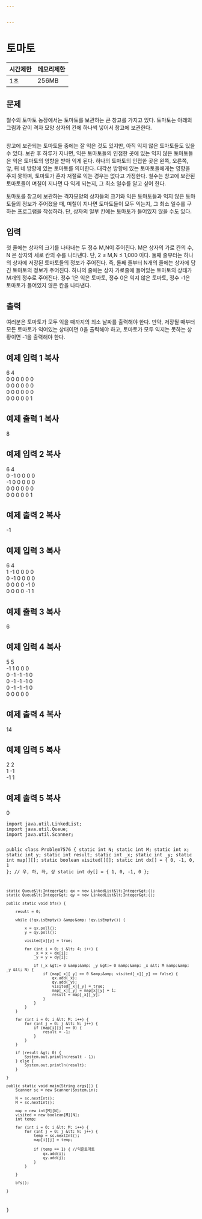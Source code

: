 ```yaml
---


---
```


<h1 id="토마토">토마토</h1>

<table>
<thead>
<tr>
<th>시간제한</th>
<th>메모리제한</th>
</tr>
</thead>
<tbody>
<tr>
<td>1초</td>
<td>256MB</td>
</tr>
</tbody>
</table><h2 id="문제">문제</h2>
<p>철수의 토마토 농장에서는 토마토를 보관하는 큰 창고를 가지고 있다. 토마토는 아래의 그림과 같이 격자 모양 상자의 칸에 하나씩 넣어서 창고에 보관한다.</p>
<p><img src="https://www.acmicpc.net/upload/images/tmt.png" alt=""></p>
<p>창고에 보관되는 토마토들 중에는 잘 익은 것도 있지만, 아직 익지 않은 토마토들도 있을 수 있다. 보관 후 하루가 지나면, 익은 토마토들의 인접한 곳에 있는 익지 않은 토마토들은 익은 토마토의 영향을 받아 익게 된다. 하나의 토마토의 인접한 곳은 왼쪽, 오른쪽, 앞, 뒤 네 방향에 있는 토마토를 의미한다. 대각선 방향에 있는 토마토들에게는 영향을 주지 못하며, 토마토가 혼자 저절로 익는 경우는 없다고 가정한다. 철수는 창고에 보관된 토마토들이 며칠이 지나면 다 익게 되는지, 그 최소 일수를 알고 싶어 한다.</p>
<p>토마토를 창고에 보관하는 격자모양의 상자들의 크기와 익은 토마토들과 익지 않은 토마토들의 정보가 주어졌을 때, 며칠이 지나면 토마토들이 모두 익는지, 그 최소 일수를 구하는 프로그램을 작성하라. 단, 상자의 일부 칸에는 토마토가 들어있지 않을 수도 있다.</p>
<h2 id="입력">입력</h2>
<p>첫 줄에는 상자의 크기를 나타내는 두 정수 M,N이 주어진다. M은 상자의 가로 칸의 수, N 은 상자의 세로 칸의 수를 나타낸다. 단, 2 ≤ M,N ≤ 1,000 이다. 둘째 줄부터는 하나의 상자에 저장된 토마토들의 정보가 주어진다. 즉, 둘째 줄부터 N개의 줄에는 상자에 담긴 토마토의 정보가 주어진다. 하나의 줄에는 상자 가로줄에 들어있는 토마토의 상태가 M개의 정수로 주어진다. 정수 1은 익은 토마토, 정수 0은 익지 않은 토마토, 정수 -1은 토마토가 들어있지 않은 칸을 나타낸다.</p>
<h2 id="출력">출력</h2>
<p>여러분은 토마토가 모두 익을 때까지의 최소 날짜를 출력해야 한다. 만약, 저장될 때부터 모든 토마토가 익어있는 상태이면 0을 출력해야 하고, 토마토가 모두 익지는 못하는 상황이면 -1을 출력해야 한다.</p>
<h2 id="예제-입력-1--복사">예제 입력 1  복사</h2>
<p>6 4<br>
0 0 0 0 0 0<br>
0 0 0 0 0 0<br>
0 0 0 0 0 0<br>
0 0 0 0 0 1</p>
<h2 id="예제-출력-1--복사">예제 출력 1  복사</h2>
<p>8</p>
<h2 id="예제-입력-2--복사">예제 입력 2  복사</h2>
<p>6 4<br>
0 -1 0 0 0 0<br>
-1 0 0 0 0 0<br>
0 0 0 0 0 0<br>
0 0 0 0 0 1</p>
<h2 id="예제-출력-2--복사">예제 출력 2  복사</h2>
<p>-1</p>
<h2 id="예제-입력-3--복사">예제 입력 3  복사</h2>
<p>6 4<br>
1 -1 0 0 0 0<br>
0 -1 0 0 0 0<br>
0 0 0 0 -1 0<br>
0 0 0 0 -1 1</p>
<h2 id="예제-출력-3--복사">예제 출력 3  복사</h2>
<p>6</p>
<h2 id="예제-입력-4--복사">예제 입력 4  복사</h2>
<p>5 5<br>
-1 1 0 0 0<br>
0 -1 -1 -1 0<br>
0 -1 -1 -1 0<br>
0 -1 -1 -1 0<br>
0 0 0 0 0</p>
<h2 id="예제-출력-4--복사">예제 출력 4  복사</h2>
<p>14</p>
<h2 id="예제-입력-5--복사">예제 입력 5  복사</h2>
<p>2 2<br>
1 -1<br>
-1 1</p>
<h2 id="예제-출력-5--복사">예제 출력 5  복사</h2>
<p>0</p>
<pre><code>import java.util.LinkedList;
import java.util.Queue;
import java.util.Scanner;

public class Problem7576 {
	static int N;
	static int M;
	static int x;
	static int y;
	static int result;
	static int _x;
	static int _y;
	static int map[][];
	static boolean visited[][];
	static int dx[] = { 0, -1, 0, 1 }; // 우, 하, 좌, 상
	static int dy[] = { 1, 0, -1, 0 };

	static Queue&lt;Integer&gt; qx = new LinkedList&lt;Integer&gt;();
	static Queue&lt;Integer&gt; qy = new LinkedList&lt;Integer&gt;();

	public static void bfs() {
		
		result = 0;

		while (!qx.isEmpty() &amp;&amp; !qy.isEmpty()) {

			x = qx.poll();
			y = qy.poll();

			visited[x][y] = true;

			for (int i = 0; i &lt; 4; i++) {
				_x = x + dx[i];
				_y = y + dy[i];

				if (_x &gt;= 0 &amp;&amp; _y &gt;= 0 &amp;&amp; _x &lt; M &amp;&amp; _y &lt; N) {
					if (map[_x][_y] == 0 &amp;&amp; visited[_x][_y] == false) {
						qx.add(_x);
						qy.add(_y);
						visited[_x][_y] = true;
						map[_x][_y] = map[x][y] + 1;
						result = map[_x][_y];
					}
				}
			}
		}

		for (int i = 0; i &lt; M; i++) {
			for (int j = 0; j &lt; N; j++) {
				if (map[i][j] == 0) {
					result = -1;
				}
			}
		}

		if (result &gt; 0) {
			System.out.println(result - 1);
		} else {
			System.out.println(result);
		}

	}

	public static void main(String args[]) {
		Scanner sc = new Scanner(System.in);
		
		N = sc.nextInt();
		M = sc.nextInt();

		map = new int[M][N];
		visited = new boolean[M][N];
		int temp;

		for (int i = 0; i &lt; M; i++) {
			for (int j = 0; j &lt; N; j++) {
				temp = sc.nextInt();
				map[i][j] = temp;

				if (temp == 1) { //익은토마토
					qx.add(i);
					qy.add(j);
				}
			}

		}

		bfs();

	}

}

</code></pre>

